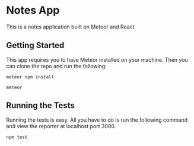 # Notes App

This is a notes application built on Meteor and React

## Getting Started

This app requires you to have Meteor installed on your machine. Then you can clone the repo and run the following:

```
meteor npm install
```

```
meteor
```

## Running the Tests
Running the tests is easy. All you have to do is run the following command and view the reporter at localhost port 3000.

```
npm test
```
